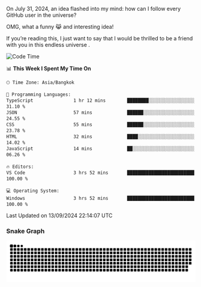 On July 31, 2024, an idea flashed into my mind: how can I follow every GitHub user in the universe?

OMG, what a funny 😹 and interesting idea!

If you’re reading this, I just want to say that I would be thrilled to be a friend with you in this endless universe . 


<!--START_SECTION:waka-->
![Code Time](http://img.shields.io/badge/Code%20Time-12%20hrs%208%20mins-blue)

📊 **This Week I Spent My Time On** 

```text
🕑︎ Time Zone: Asia/Bangkok

💬 Programming Languages: 
TypeScript               1 hr 12 mins        ████████░░░░░░░░░░░░░░░░░   31.10 % 
JSON                     57 mins             ██████░░░░░░░░░░░░░░░░░░░   24.55 % 
CSS                      55 mins             ██████░░░░░░░░░░░░░░░░░░░   23.78 % 
HTML                     32 mins             ████░░░░░░░░░░░░░░░░░░░░░   14.02 % 
JavaScript               14 mins             ██░░░░░░░░░░░░░░░░░░░░░░░   06.26 % 

🔥 Editors: 
VS Code                  3 hrs 52 mins       █████████████████████████   100.00 % 

💻 Operating System: 
Windows                  3 hrs 52 mins       █████████████████████████   100.00 % 
```


 Last Updated on 13/09/2024 22:14:07 UTC
<!--END_SECTION:waka-->

### Snake Graph
![snake graph](https://github.com/tqlucitvn/tqlucitvn/blob/snake-graph-output/github-contribution-grid-snake.svg)
